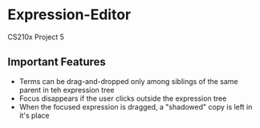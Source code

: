 # Expression-Editor
CS210x Project 5

## Important Features

* Terms can be drag-and-dropped only among siblings of the same parent in teh expression tree
* Focus disappears if the user clicks outside the expression tree
* When the focused expression is dragged, a "shadowed" copy is left in it's place
